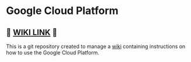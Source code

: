 Google Cloud Platform 
======================


## :notebook: [WIKI LINK](https://github.com/neu-spiral/Google_Cloud_Platform/wiki) :notebook:

This is a git repository created to manage a [wiki](https://github.com/neu-spiral/Google_Cloud_Platform/wiki) containing instructions on how to use the Google Cloud Platform.  
